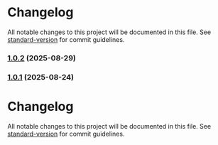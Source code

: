 # Changelog

All notable changes to this project will be documented in this file. See [standard-version](https://github.com/conventional-changelog/standard-version) for commit guidelines.

### [1.0.2](https://gitlab.com/adm.standev/cookiecutter-python-template/compare/v1.0.1...v1.0.2) (2025-08-29)

### [1.0.1](https://gitlab.com/adm.standev/cookiecutter-python-template/compare/v1.0.0...v1.0.1) (2025-08-24)

# Changelog

All notable changes to this project will be documented in this file. See [standard-version](https://github.com/conventional-changelog/standard-version) for commit guidelines.
